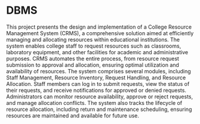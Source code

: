# DBMS

 This project presents the design and implementation of a College Resource Management
 System (CRMS), a comprehensive solution aimed at efficiently managing and allocating
 resources within educational institutions. The system enables college staff to request
 resources such as classrooms, laboratory equipment, and other facilities for academic and
 administrative purposes. CRMS automates the entire process, from resource request
 submission to approval and allocation, ensuring optimal utilization and availability of
 resources. The system comprises several modules, including Staff Management,
 Resource Inventory, Request Handling, and Resource Allocation. Staff members can log
 in to submit requests, view the status of their requests, and receive notifications for
 approved or denied requests. Administrators can monitor resource availability, approve or
 reject requests, and manage allocation conflicts. The system also tracks the lifecycle of
 resource allocation, including return and maintenance scheduling, ensuring resources are
 maintained and available for future use.
